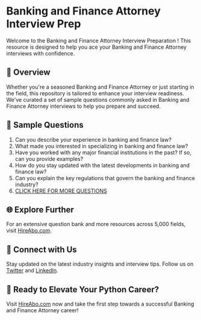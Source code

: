 # Banking and Finance Attorney Interview Prep

Welcome to the Banking and Finance Attorney Interview Preparation ! This resource is designed to help you ace your Banking and Finance Attorney interviews with confidence.

## 🚀 Overview

Whether you're a seasoned Banking and Finance Attorney or just starting in the field, this repository is tailored to enhance your interview readiness. We've curated a set of sample questions commonly asked in Banking and Finance Attorney interviews to help you prepare and succeed.

## 📝 Sample Questions

1. Can you describe your experience in banking and finance law?
2. What made you interested in specializing in banking and finance law?
3. Have you worked with any major financial institutions in the past? If so, can you provide examples?
4. How do you stay updated with the latest developments in banking and finance law?
5. Can you explain the key regulations that govern the banking and finance industry?
6. [CLICK HERE FOR MORE QUESTIONS](https://hireabo.com/job/9_0_30/Banking%20and%20Finance%20Attorney)

## 🌐 Explore Further

For an extensive question bank and more resources across 5,000 fields, visit [HireAbo.com](https://www.hireabo.com).

## 📱 Connect with Us

Stay updated on the latest industry insights and interview tips. Follow us on [Twitter](https://twitter.com/hireabo) and [LinkedIn](https://www.linkedin.com/in/hire-abo-3609972a8/).

## 🚀 Ready to Elevate Your Python Career?

Visit [HireAbo.com](https://www.hireabo.com) now and take the first step towards a successful Banking and Finance Attorney career!